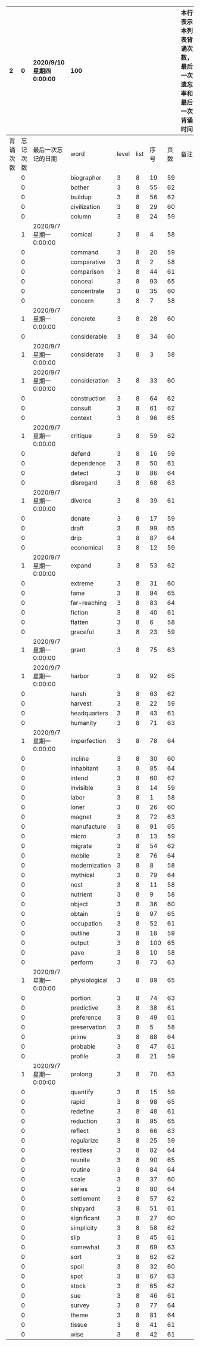 |2|0|2020/9/10 星期四 0:00:00|100|||||本行表示本列表背诵次数，最后一次遗忘率和最后一次背诵时间||
|:--|:--|:--|:--|:--|:--|:--|:--|:--|:--|
|背诵次数|忘记次数|最后一次忘记的日期|word|level|list|序号|页数|备注|助记备注|
||0||biographer|3|8|19|59|||
||0||bother|3|8|55|62|||
||0||buildup|3|8|56|62|||
||0||civilization|3|8|29|60|||
||0||column|3|8|24|59|||
||1|2020/9/7 星期一 0:00:00|comical|3|8|4|58|||
||0||command|3|8|20|59|||
||0||comparative|3|8|2|58|||
||0||comparison|3|8|44|61|||
||0||conceal|3|8|93|65|||
||0||concentrate|3|8|35|60|||
||0||concern|3|8|7|58|||
||1|2020/9/7 星期一 0:00:00|concrete|3|8|28|60|||
||0||considerable|3|8|34|60|||
||1|2020/9/7 星期一 0:00:00|considerate|3|8|3|58|||
||1|2020/9/7 星期一 0:00:00|consideration|3|8|33|60|||
||0||construction|3|8|64|62|||
||0||consult|3|8|61|62|||
||0||context|3|8|96|65|||
||1|2020/9/7 星期一 0:00:00|critique|3|8|59|62|||
||0||defend|3|8|16|59|||
||0||dependence|3|8|50|61|||
||0||detect|3|8|86|64|||
||0||disregard|3|8|68|63|||
||1|2020/9/7 星期一 0:00:00|divorce|3|8|39|61|||
||0||donate|3|8|17|59|||
||0||draft|3|8|99|65|||
||0||drip|3|8|87|64|||
||0||economical|3|8|12|59|||
||1|2020/9/7 星期一 0:00:00|expand|3|8|53|62|||
||0||extreme|3|8|31|60|||
||0||fame|3|8|94|65|||
||0||far-reaching|3|8|83|64|||
||0||fiction|3|8|40|61|||
||0||flatten|3|8|6|58|||
||0||graceful|3|8|23|59|||
||1|2020/9/7 星期一 0:00:00|grant|3|8|75|63|||
||1|2020/9/7 星期一 0:00:00|harbor|3|8|92|65|||
||0||harsh|3|8|63|62|||
||0||harvest|3|8|22|59|||
||0||headquarters|3|8|43|61|||
||0||humanity|3|8|71|63|||
||1|2020/9/7 星期一 0:00:00|imperfection|3|8|78|64|||
||0||incline|3|8|30|60|||
||0||inhabitant|3|8|85|64|||
||0||intend|3|8|60|62|||
||0||invisible|3|8|14|59|||
||0||labor|3|8|1|58|||
||0||loner|3|8|26|60|||
||0||magnet|3|8|72|63|||
||0||manufacture|3|8|91|65|||
||0||micro|3|8|13|59|||
||0||migrate|3|8|54|62|||
||0||mobile|3|8|76|64|||
||0||modernization|3|8|8|58|||
||0||mythical|3|8|79|64|||
||0||nest|3|8|11|58|||
||0||nutrient|3|8|9|58|||
||0||object|3|8|36|60|||
||0||obtain|3|8|97|65|||
||0||occupation|3|8|52|61|||
||0||outline|3|8|18|59|||
||0||output|3|8|100|65|||
||0||pave|3|8|10|58|||
||0||perform|3|8|73|63|||
||1|2020/9/7 星期一 0:00:00|physiological|3|8|89|65|||
||0||portion|3|8|74|63|||
||0||predictive|3|8|38|61|||
||0||preference|3|8|49|61|||
||0||preservation|3|8|5|58|||
||0||prime|3|8|88|64|||
||0||probable|3|8|47|61|||
||0||profile|3|8|21|59|||
||1|2020/9/7 星期一 0:00:00|prolong|3|8|70|63|||
||0||quantify|3|8|15|59|||
||0||rapid|3|8|98|65|||
||0||redefine|3|8|48|61|||
||0||reduction|3|8|95|65|||
||0||reflect|3|8|66|63|||
||0||regularize|3|8|25|59|||
||0||restless|3|8|82|64|||
||0||reunite|3|8|90|65|||
||0||routine|3|8|84|64|||
||0||scale|3|8|37|60|||
||0||series|3|8|80|64|||
||0||settlement|3|8|57|62|||
||0||shipyard|3|8|51|61|||
||0||significant|3|8|27|60|||
||0||simplicity|3|8|58|62|||
||0||slip|3|8|45|61|||
||0||somewhat|3|8|69|63|||
||0||sort|3|8|62|62|||
||0||spoil|3|8|32|60|||
||0||spot|3|8|67|63|||
||0||stock|3|8|65|62|||
||0||sue|3|8|46|61|||
||0||survey|3|8|77|64|||
||0||theme|3|8|81|64|||
||0||tissue|3|8|41|61|||
||0||wise|3|8|42|61|||
